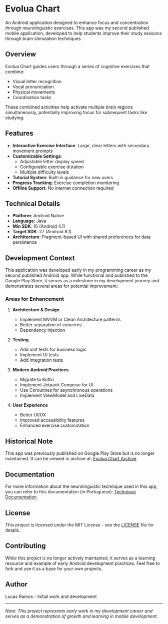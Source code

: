 # Evolua Chart

An Android application designed to enhance focus and concentration through neurolinguistic exercises. This app was my second published mobile application, developed to help students improve their study sessions through brain stimulation techniques.

## Overview

Evolua Chart guides users through a series of cognitive exercises that combine:
- Visual letter recognition
- Vocal pronunciation
- Physical movements
- Coordination tasks

These combined activities help activate multiple brain regions simultaneously, potentially improving focus for subsequent tasks like studying.

## Features

- **Interactive Exercise Interface**: Large, clear letters with secondary movement prompts
- **Customizable Settings**: 
  - Adjustable letter display speed
  - Configurable exercise duration
  - Multiple difficulty levels
- **Tutorial System**: Built-in guidance for new users
- **Progress Tracking**: Exercise completion monitoring
- **Offline Support**: No internet connection required

## Technical Details

- **Platform**: Android Native
- **Language**: Java
- **Min SDK**: 16 (Android 4.1)
- **Target SDK**: 27 (Android 8.1)
- **Architecture**: Fragment-based UI with shared preferences for data persistence

## Development Context

This application was developed early in my programming career as my second published Android app. While functional and published to the Google Play Store, it serves as a milestone in my development journey and demonstrates several areas for potential improvement:

### Areas for Enhancement

1. **Architecture & Design**
   - Implement MVVM or Clean Architecture patterns
   - Better separation of concerns
   - Dependency injection

2. **Testing**
   - Add unit tests for business logic
   - Implement UI tests
   - Add integration tests

3. **Modern Android Practices**
   - Migrate to Kotlin
   - Implement Jetpack Compose for UI
   - Use Coroutines for asynchronous operations
   - Implement ViewModel and LiveData

4. **User Experience**
   - Better UI/UX
   - Improved accessibility features
   - Enhanced exercise customization

## Historical Note

This app was previously published on Google Play Store but is no longer maintained. It can be viewed in archive at:
[Evolua Chart Archive](https://apkpure.com/de/evolua-chart/com.longynuss.chart)

## Documentation

For more information about the neurolinguistic technique used in this app, you can refer to this documentation (in Portuguese):
[Technique Documentation](http://download.golfinho.com.br/downloads/chart.pdf)

## License

This project is licensed under the MIT License - see the [LICENSE](LICENSE) file for details.

## Contributing

While this project is no longer actively maintained, it serves as a learning resource and example of early Android development practices. Feel free to fork and use it as a base for your own projects.

## Author

Lucas Ramos - Initial work and development

---

*Note: This project represents early work in my development career and serves as a demonstration of growth and learning in mobile development.*

